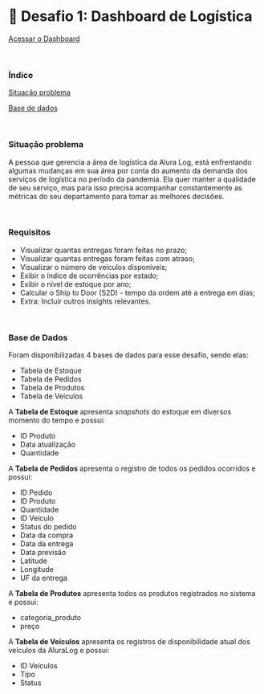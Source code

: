 **<h1>🚛 Desafio 1: Dashboard de Logística</h1>**

[Acessar o Dashboard](https://app.powerbi.com/view?r=eyJrIjoiOTIwMDQzMGQtNDUwMC00Njc0LWI5M2MtZjU4YTU4MjEzYjA4IiwidCI6ImQ0NDEzYjc1LWUxZWYtNGViYi1hZGIzLWFlZThmZTBlZDJlNSJ9&pageName=ReportSectionefcfe0e64d15920c0688)

<br>

### Índice

[Situação problema](#businesscase)

[Base de dados](#database)


<br>
<a name="businesscase"/>

### Situação problema

A pessoa que gerencia a área de logística da Alura Log, está enfrentando algumas mudanças em sua área por conta do aumento da demanda dos serviços de logística no período da pandemia. Ela quer manter a qualidade de seu serviço, mas para isso precisa acompanhar constantemente as métricas do seu departamento para tomar as melhores decisões. 

<br>

### Requisitos

<ul>
  <li>Visualizar quantas entregas foram feitas no prazo;</li>
  <li>Visualizar quantas entregas foram feitas com atraso;</li>
  <li>Visualizar o número de veículos disponíveis;</li>
  <li>Exibir o índice de ocorrências por estado;</li>
  <li>Exibir o nível de estoque por ano;</li>
  <li>Calcular o Ship to Door (S2D) - tempo da ordem até a entrega em dias;</li>
  <li>Extra: Incluir outros insights relevantes.</li>
</ul>


<br>
<a name="database"/>

### Base de Dados

Foram disponibilizadas 4 bases de dados para esse desafio, sendo elas:

<ul>
    <li>Tabela de Estoque</li>
    <li>Tabela de Pedidos</li>
    <li>Tabela de Produtos</li>
    <li>Tabela de Veículos</li>
</ul>




A <b>Tabela de Estoque</b> apresenta <i>snapshots</i> do estoque em diversos momento do tempo e possui:

<ul>
    <li>ID Produto</li>
    <li>Data atualização</li>
    <li>Quantidade</li>
</ul>




A <b>Tabela de Pedidos</b> apresenta o registro de todos os pedidos ocorridos e possui:

<ul>
    <li>ID Pedido</li>
    <li>ID Produto</li>
    <li>Quantidade</li>
    <li>ID Veículo</li>
    <li>Status do pedido</li>
    <li>Data da compra</li>
    <li>Data da entrega</li>
    <li>Data previsão</li>
    <li>Latitude</li>
    <li>Longitude</li>
    <li>UF da entrega</li>
</ul>





A <b>Tabela de Produtos</b> apresenta todos os produtos registrados no sistema e possui:

<ul>
    <li>categoria_produto</li>
    <li>preço</li>
</ul>




A <b>Tabela de Veículos</b> apresenta os registros de disponibilidade atual dos veículos da AluraLog e possui:

<ul>
    <li>ID Veículos</li>
    <li>Tipo</li>
    <li>Status</li>
</ul>

### 
